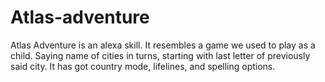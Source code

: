 # Atlas-adventure
Atlas Adventure is an alexa skill. It resembles a game we used to play as a child. Saying name of cities in turns, starting with last letter of previously said city.  It has got country mode, lifelines, and spelling options.
